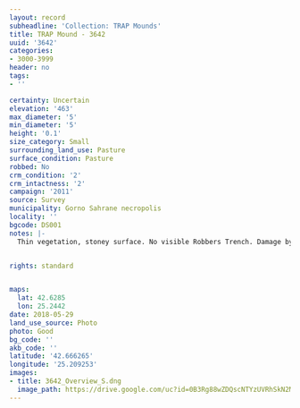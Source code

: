 ```yaml
---
layout: record
subheadline: 'Collection: TRAP Mounds'
title: TRAP Mound - 3642
uuid: '3642'
categories:
- 3000-3999
header: no
tags:
- ''

certainty: Uncertain
elevation: '463'
max_diameter: '5'
min_diameter: '5'
height: '0.1'
size_category: Small
surrounding_land_use: Pasture
surface_condition: Pasture
robbed: No
crm_condition: '2'
crm_intactness: '2'
campaign: '2011'
source: Survey
municipality: Gorno Sahrane necropolis
locality: ''
bgcode: DS001
notes: |-
  Thin vegetation, stoney surface. No visible Robbers Trench. Damage by agriculture.


rights: standard


maps:
  lat: 42.6285
  lon: 25.2442
date: 2018-05-29
land_use_source: Photo
photo: Good
bg_code: ''
akb_code: ''
latitude: '42.666265'
longitude: '25.209253'
images:
- title: 3642_Overview_S.dng
  image_path: https://drive.google.com/uc?id=0B3Rg88wZDQscNTYzUVRhSkN2MzA
---
```

